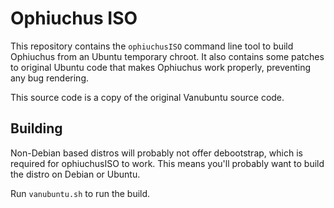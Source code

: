 # Ophiuchus ISO

This repository contains the `ophiuchusISO` command line tool to build Ophiuchus from an
Ubuntu temporary chroot. It also contains some patches to original Ubuntu code
that makes Ophiuchus work properly, preventing any bug rendering.

This source code is a copy of the original Vanubuntu source code.

## Building

Non-Debian based distros will probably not offer debootstrap, which is required
for ophiuchusISO to work. This means you'll probably want to build the distro
on Debian or Ubuntu.

Run `vanubuntu.sh` to run the build.
